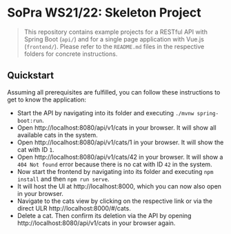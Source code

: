 # SoPra WS21/22: Skeleton Project

> This repository contains example projects for a RESTful API with Spring Boot (`api/`) and for a single page application with Vue.js (`frontend/`).
> Please refer to the `README.md` files in the respective folders for concrete instructions.

## Quickstart

Assuming all prerequisites are fulfilled, you can follow these instructions to get to know the application:
- Start the API by navigating into its folder and executing `./mvnw spring-boot:run`.
- Open http://localhost:8080/api/v1/cats in your browser. It will show all available cats in the system.
- Open http://localhost:8080/api/v1/cats/1 in your browser. It will show the cat with ID `1`.
- Open http://localhost:8080/api/v1/cats/42 in your browser. It will show a `404 Not found` error because there is no cat with ID `42` in the system.
- Now start the frontend by navigating into its folder and executing `npm install` and then `npm run serve`.
- It will host the UI at http://localhost:8000, which you can now also open in your browser.
- Navigate to the cats view by clicking on the respective link or via the direct ULR http://localhost:8000/#/cats.
- Delete a cat. Then confirm its deletion via the API by opening http://localhost:8080/api/v1/cats in your browser again.
